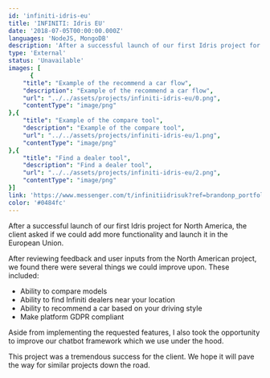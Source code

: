 ```yaml
---
id: 'infiniti-idris-eu'
title: 'INFINITI: Idris EU'
date: '2018-07-05T00:00:00.000Z'
languages: 'NodeJS, MongoDB'
description: 'After a successful launch of our first Idris project for North America, the client asked if we could add more functionality and launch it in the European Union. '
type: 'External'
status: 'Unavailable'
images: [
      {
	"title": "Example of the recommend a car flow",
	"description": "Example of the recommend a car flow",
	"url": "../../assets/projects/infiniti-idris-eu/0.png",
	"contentType": "image/png"
},{
	"title": "Example of the compare tool",
	"description": "Example of the compare tool",
	"url": "../../assets/projects/infiniti-idris-eu/1.png",
	"contentType": "image/png"
},{
	"title": "Find a dealer tool",
	"description": "Find a dealer tool",
	"url": "../../assets/projects/infiniti-idris-eu/2.png",
	"contentType": "image/png"
}]
link: 'https://www.messenger.com/t/infinitiidrisuk?ref=brandonp_portfolio'
color: '#0484fc'
---
```


After a successful launch of our first Idris project for North America, the client asked if we could add more functionality and launch it in the European Union. 

After reviewing feedback and user inputs from the North American project, we found there were several things we could improve upon. These included:

- Ability to compare models
- Ability to find Infiniti dealers near your location
- Ability to recommend a car based on your driving style
- Make platform GDPR compliant

Aside from implementing the requested features, I also took the opportunity to improve our chatbot framework which we use under the hood. 

This project was a tremendous success for the client. We hope it will pave the way for similar projects down the road.
